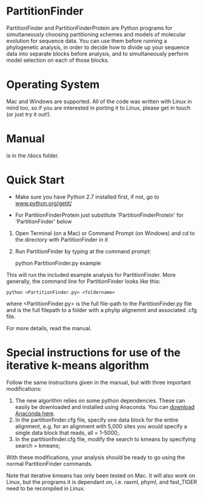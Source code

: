# PartitionFinder

PartitionFinder and PartitionFinderProtein are Python programs for simultaneously 
choosing partitioning schemes and models of molecular evolution for sequence data. 
You can use them before running a phylogenetic analysis, in order
to decide how to divide up your sequence data into separate blocks before
analysis, and to simultaneously perform model selection on each of those
blocks.

# Operating System

Mac and Windows are supported.
All of the code was written with Linux in mind too, so if you are interested
in porting it to Linux, please get in touch (or just try it out!).

# Manual

is in the /docs folder. 

# Quick Start

* Make sure you have Python 2.7 installed first, if not, go to www.python.org/getit/

* For PartitionFinderProtein just substitute 'PartitionFinderProtein' for 'PartitionFinder' below

1.  Open Terminal (on a Mac) or Command Prompt (on Windows) and cd to the directory with PartitionFinder in it
2.  Run PartitionFinder by typing at the command prompt:

    python PartitionFinder.py example

This will run the included example analysis for PartitionFinder. More generally, the command line for PartitionFinder looks like this:

    python <PartitionFinder.py> <foldername>

where <PartitionFinder.py> is the full file-path to the PartitionFinder.py file
and <foldername> is the full filepath to a folder with a phylip alignemnt and associated .cfg file.

For more details, read the manual.

# Special instructions for use of the iterative k-means algorithm

Follow the same instructions given in the manual, but with three important modifications:

1.  The new algorithm relies on some python dependencies. These can easily be downloaded and installed using Anaconda. You can [download Anaconda here](http://continuum.io/downloads).
2.  In the partitionfinder.cfg file, specify one data block for the entire alignment, e.g. for an alignment with 5,000 sites you would specify a single data block that reads, all = 1-5000;.
3.  In the partitionfinder.cfg file, modify the search to kmeans by specifying search = kmeans;

With these modifications, your analysis should be ready to go using the normal PartitionFinder commands.

Note that iterative kmeans has only been tested on Mac. It will also work on Linux, but the programs it is dependant on, i.e. raxml, phyml, and fast_TIGER need to be recompiled in Linux.